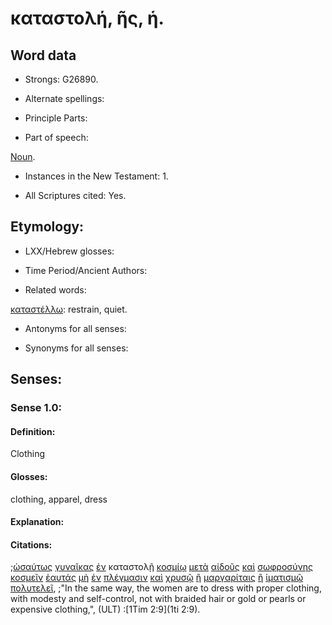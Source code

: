 # καταστολή, ῆς, ἡ.

<!-- Status: S2=Needs2ndReview -->
<!-- Lexica used for edits: BDAG, FFM, LN, BN, A-S -->

## Word data

* Strongs: G26890.


* Alternate spellings:

* Principle Parts: 

* Part of speech: 

[Noun](http://ugg.readthedocs.io/en/latest/noun.html).

* Instances in the New Testament: 1.

* All Scriptures cited: Yes.

## Etymology: 

* LXX/Hebrew glosses: 

* Time Period/Ancient Authors: 

* Related words: 

[καταστέλλω](../G26870/01.md): restrain, quiet.

* Antonyms for all senses:

* Synonyms for all senses: 

## Senses:

### Sense 1.0:

#### Definition: 

Clothing

#### Glosses:

clothing, apparel, dress

#### Explanation:

#### Citations:

;[ὡσαύτως](../G56150/01.md) [γυναῖκας](../G11350/01.md) [ἐν](../G17220/01.md) καταστολῇ [κοσμίῳ](../G28870/01.md) [μετὰ](../G33260/01.md) [αἰδοῦς](../G01270/01.md) [καὶ](../G25320/01.md) [σωφροσύνης](../G49970/01.md) [κοσμεῖν](../G28850/01.md) [ἑαυτάς](../G14380/01.md) [μὴ](../G33610/01.md) [ἐν](../G17220/01.md) [πλέγμασιν](../G41170/01.md) [καὶ](../G25320/01.md) [χρυσῷ](../G55570/01.md) [ἢ](../G22280/01.md) [μαργαρίταις](../G31350/01.md) [ἢ](../G22280/01.md) [ἱματισμῷ](../G24410/01.md) [πολυτελεῖ](../G41850/01.md), 
;"In the same way, the women are to dress with proper clothing, with modesty and self-control, not with braided hair or gold or pearls or expensive clothing,",  (ULT)
:[1Tim 2:9](1ti 2:9).
